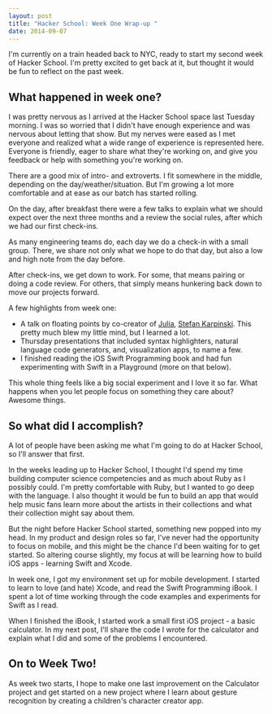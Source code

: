 ```yaml
---
layout: post
title: "Hacker School: Week One Wrap-up "
date: 2014-09-07
---
```


I'm currently on a train headed back to NYC, ready to start my second week of
Hacker School. I'm pretty excited to get back at it, but thought it would be
fun to reflect on the past week.

What happened in week one?
--------------------------

I was pretty nervous as I arrived at the Hacker School space last Tuesday
morning. I was so worried that I didn't have enough experience and was nervous
about letting that show. But my nerves were eased as I met everyone and
realized what a wide range of experience is represented here. Everyone is
friendly, eager to share what they're working on, and give you feedback or help
with something you're working on.

There are a good mix of intro- and extroverts. I fit somewhere in the middle,
depending on the day/weather/situation. But I'm growing a lot more comfortable
and at ease as our batch has started rolling.

On the day, after breakfast there were a few talks to explain what we should
expect over the next three months and a review the social rules, after which we
had our first check-ins.

As many engineering teams do, each day we do a check-in with a small group. There,
we share not only what we hope to do that day, but also a low and high note
from the day before.

After check-ins, we get down to work. For some, that means pairing or doing a code
review. For others, that simply means hunkering back down to move our projects forward.

A few highlights from week one:

+   A talk on floating points by co-creator of [Julia](http://julialang.org/),
[Stefan Karpinski](https://www.hackerschool.com/residents#Stefan-Karpinski). This
pretty much blew my little mind, but I learned a lot.
 +   Thursday presentations that included syntax highlighters, natural language
code generators, and, visualization apps, to name a few.
 +   I finished reading the iOS Swift Programming book and had fun experimenting
with Swift in a Playground (more on that below).

This whole thing feels like a big social experiment and I love it so far.
What happens when you let people focus on something they care about? Awesome
things.

So what did I accomplish?
-------------------------

A lot of people have been asking me what I'm going to do at Hacker School,
so I'll answer that first.

In the weeks leading up to Hacker School, I thought I'd spend my time
building computer science competencies and as
much about Ruby as I possibly could. I'm pretty comfortable with Ruby, but I
wanted to go deep with the language.
I also thought it would be fun to build an
app that would help music fans learn more about the artists in their collections
and what their collection might say about them.

But the night before Hacker School started, something new popped into my head.
In my product and design roles so far, I've never had the opportunity to focus
on mobile, and this might be the chance I'd been waiting for to get started. So
altering course slightly, my focus at will be learning how to build iOS apps -
learning Swift and Xcode.

In week one, I got my environment set up for mobile development. I started to
learn to love (and hate) Xcode, and read the Swift Programming iBook. I spent a
lot of time working through the code examples and experiments for Swift as I read.

When I finished the iBook, I started work a small first iOS project - a basic
calculator. In my next post, I'll share the code I wrote for the calculator
and explain what I did and some of the problems I encountered.

On to Week Two!
---------------
As week two starts, I hope to make one last improvement on the Calculator project
and get started on a new project where I learn about gesture recognition by
creating a children's character creator app.
